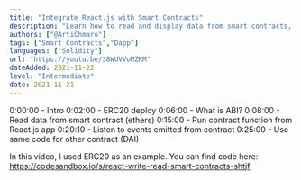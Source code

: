 ```yaml
---
title: "Integrate React.js with Smart Contracts"
description: "Learn how to read and display data from smart contracts, issue or sign new transactions and listen to events."
authors: ["@ArtiChmaro"]
tags: ["Smart Contracts","Dapp"]
languages: ["Solidity"]
url: "https://youtu.be/38WUVVoMZKM"
dateAdded: 2021-11-22
level: "Intermediate"
date: 2021-11-21
---
```


0:00:00 - Intro
0:02:00 - ERC20 deploy
0:06:00 - What is ABI?
0:08:00 - Read data from smart contract (ethers)
0:15:00 - Run contract function from React.js app
0:20:10 - Listen to events emitted from contract
0:25:00 - Use same code for other contract (DAI)


In this video, I used ERC20 as an example. You can find code here:
https://codesandbox.io/s/react-write-read-smart-contracts-shtjf

